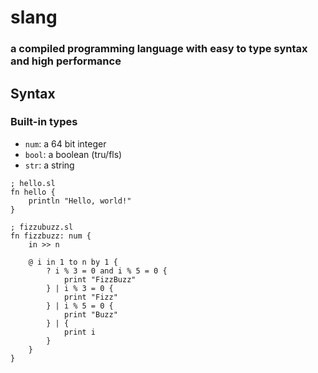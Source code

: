 # slang
### a compiled programming language with easy to type syntax and high performance

## Syntax
### Built-in types
- `num`: a 64 bit integer
- `bool`: a boolean (tru/fls)
- `str`: a string

```
; hello.sl
fn hello {
    println "Hello, world!"
}
```

```
; fizzubuzz.sl
fn fizzbuzz: num {
    in >> n

    @ i in 1 to n by 1 {
        ? i % 3 = 0 and i % 5 = 0 {
            print "FizzBuzz"
        } | i % 3 = 0 {
            print "Fizz"
        } | i % 5 = 0 {
            print "Buzz"
        } | {
            print i
        }
    }
}
```
